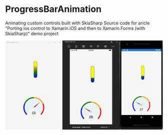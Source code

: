 # ProgressBarAnimation
Animating custom controls built with SkiaSharp
Source code for aricle "Porting ios control to Xamarin.iOS and then to Xamarin.Forms (with SkiaSharp)" demo project


![ProgressBarAnimation](Images/Xamanimation.gif)
